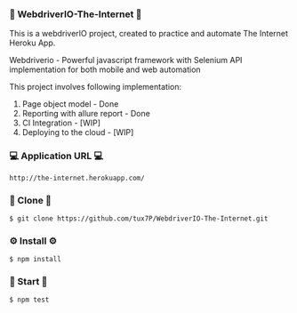 ### :mega: WebdriverIO-The-Internet :mega:
This is a webdriverIO project, created to practice and automate The Internet Heroku App. 

Webdriverio - Powerful javascript framework with Selenium API implementation for both mobile and web automation 

This project involves following implementation:
1. Page object model - Done
2. Reporting with allure report - Done 
3. CI Integration - [WIP]
4. Deploying to the cloud - [WIP] 

### :computer: Application URL :computer: 
```
http://the-internet.herokuapp.com/
```

### :page_with_curl: Clone :page_with_curl:
```
$ git clone https://github.com/tux7P/WebdriverIO-The-Internet.git
```

### :gear: Install :gear: 
```
$ npm install
```

### :runner: Start :runner:
```
$ npm test
```